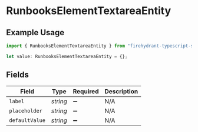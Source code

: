 # RunbooksElementTextareaEntity

## Example Usage

```typescript
import { RunbooksElementTextareaEntity } from "firehydrant-typescript-sdk/models/components";

let value: RunbooksElementTextareaEntity = {};
```

## Fields

| Field              | Type               | Required           | Description        |
| ------------------ | ------------------ | ------------------ | ------------------ |
| `label`            | *string*           | :heavy_minus_sign: | N/A                |
| `placeholder`      | *string*           | :heavy_minus_sign: | N/A                |
| `defaultValue`     | *string*           | :heavy_minus_sign: | N/A                |